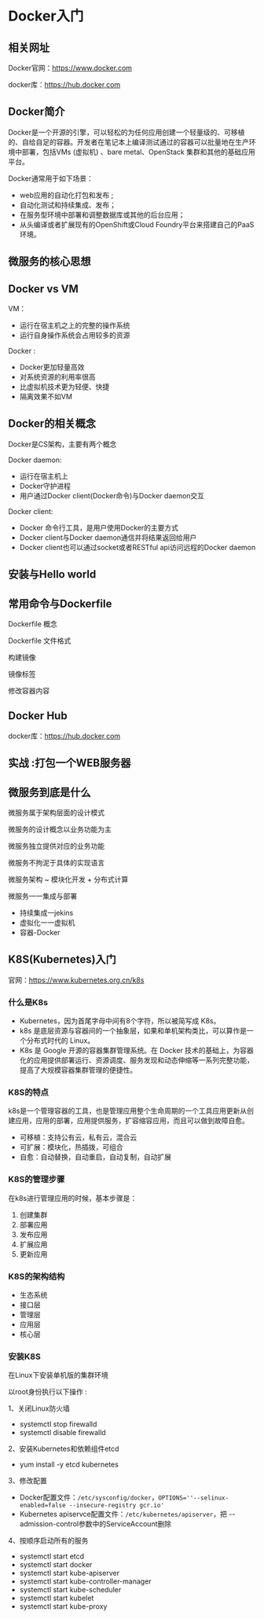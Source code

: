 # Docker入门

## 相关网址

Docker官网：https://www.docker.com

docker库：https://hub.docker,com

## Docker简介

Docker是一个开源的引擎，可以轻松的为任何应用创建一个轻量级的、可移植的、自给自足的容器。开发者在笔记本上编译测试通过的容器可以批量地在生产环境中部署，包括VMs (虚拟机) 、bare metal、OpenStack 集群和其他的基础应用平台。

Docker通常用于如下场景：

- web应用的自动化打包和发布 ;
- 自动化测试和持续集成、发布；
- 在服务型环境中部署和调整数据库或其他的后台应用；
- 从头编译或者扩展现有的OpenShift或Cloud Foundry平台来搭建自己的PaaS环境。

## 微服务的核心思想



## Docker vs VM

VM：

- 运行在宿主机之上的完整的操作系统
- 运行自身操作系统会占用较多的资源

Docker :

- Docker更加轻量高效
- 对系统资源的利用率很高
- 比虚拟机技术更为轻便、快捷
- 隔离效果不如VM

## Docker的相关概念

Docker是CS架构，主要有两个概念

Docker daemon:

- 运行在宿主机上
- Docker守护进程
- 用户通过Docker client(Docker命令)与Docker daemon交互

Docker client:

- Docker 命令行工具，是用户使用Docker的主要方式 
- Docker client与Docker daemon通信并将结果返回给用户 
- Docker client也可以通过socket或者RESTful api访问远程的Docker daemon

## 安装与Hello world



## 常用命令与Dockerfile

Dockerfile 概念

Dockerfile 文件格式

构建镜像

镜像标签

修改容器内容

## Docker Hub

docker库：https://hub.docker,com

## 实战 :打包一个WEB服务器



## 微服务到底是什么

微服务属于架构层面的设计模式

微服务的设计概念以业务功能为主

微服务独立提供对应的业务功能

微服务不拘泥于具体的实现语言

微服务架构 ~ 模块化开发 + 分布式计算

微服务一一集成与部署

- 持续集成一jekins
- 虚拟化一一虚拟机
- 容器-Docker

## K8S(Kubernetes)入门

官网：https://www.kubernetes.org.cn/k8s

### 什么是K8s

- Kubernetes，因为首尾字母中间有8个字符，所以被简写成 K8s。
- k8s 是底层资源与容器间的一个抽象层，如果和单机架构类比，可以算作是一个分布式时代的 Linux。
- K8s 是 Google 开源的容器集群管理系统。在 Docker 技术的基础上，为容器化的应用提供部署运行、资源调度、服务发现和动态伸缩等一系列完整功能，提高了大规模容器集群管理的便捷性。

### K8S的特点

k8s是一个管理容器的工具，也是管理应用整个生命周期的一个工具应用更新从创建应用，应用的部署，应用提供服务，扩容缩容应用，而且可以做到故障自愈。

- 可移植：支持公有云，私有云，混合云
- 可扩展：模块化，热插拨，可组合
- 自愈：自动替换，自动重启，自动复制，自动扩展

### K8S的管理步骤

在k8s进行管理应用的时候，基本步骤是：

1. 创建集群
2. 部署应用
3. 发布应用
4. 扩展应用
5. 更新应用

### K8S的架构结构

- 生态系统
- 接口层
- 管理层
- 应用层
- 核心层

### 安装K8S

在Linux下安装单机版的集群环境

以root身份执行以下操作 :

1、关闭Linux防火墙

- systemctI stop firewalld
- systemctl disable firewalld

2、安装Kubernetes和依赖组件etcd

- yum install -y etcd kubernetes

3、修改配置

- Docker配置文件：`/etc/sysconfig/docker`，`OPTIONS=''--selinux-enabled=false --insecure-registry gcr.io'`
- Kubernetes apiservce配置文件：`/etc/kubernetes/apiserver`，把 --admission-control参数中的ServiceAccount删除

4、按顺序启动所有的服务

- systemctl start etcd
- systemctl start docker
- systemctl start kube-apiserver
- systemctl start kube-controller-manager
- systemctl start kube-scheduler
- systemctl start kubelet
- systemctl start kube-proxy
